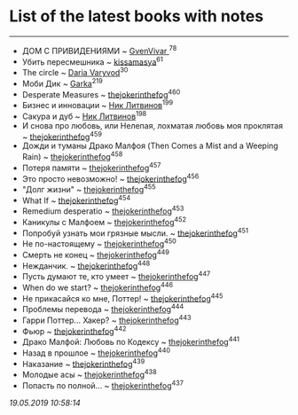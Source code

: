 # List of the latest books with notes
---

* ДОМ С ПРИВИДЕНИЯМИ ~ [GvenVivar ](users/158/158266434925901-facebook)<sup>78</sup>
* Убить пересмешника ~ [kissamasya](users/684/68439978-vkontakte)<sup>61</sup>
* The circle ~ [Daria Varyvod](users/829/829893410524253-facebook)<sup>30</sup>
* Моби Дик ~ [Garka](users/115/115753719718250012620-google)<sup>219</sup>
* Desperate Measures ~ [thejokerinthefog](users/317/317244423-vkontakte)<sup>460</sup>
* Бизнес и инновации ~ [Ник Литвинов](users/241/241974816-vkontakte)<sup>199</sup>
* Сакура и дуб ~ [Ник Литвинов](users/241/241974816-vkontakte)<sup>198</sup>
* И снова про любовь, или Нелепая, лохматая любовь моя проклятая ~ [thejokerinthefog](users/317/317244423-vkontakte)<sup>459</sup>
* Дожди и туманы Драко Малфоя (Then Comes a Mist and a Weeping Rain) ~ [thejokerinthefog](users/317/317244423-vkontakte)<sup>458</sup>
* Потеря памяти ~ [thejokerinthefog](users/317/317244423-vkontakte)<sup>457</sup>
* Это просто невозможно! ~ [thejokerinthefog](users/317/317244423-vkontakte)<sup>456</sup>
* "Долг жизни" ~ [thejokerinthefog](users/317/317244423-vkontakte)<sup>455</sup>
* What If ~ [thejokerinthefog](users/317/317244423-vkontakte)<sup>454</sup>
* Remedium desperatio ~ [thejokerinthefog](users/317/317244423-vkontakte)<sup>453</sup>
* Каникулы с Малфоем ~ [thejokerinthefog](users/317/317244423-vkontakte)<sup>452</sup>
* Попробуй узнать мои грязные мысли. ~ [thejokerinthefog](users/317/317244423-vkontakte)<sup>451</sup>
* Не по-настоящему ~ [thejokerinthefog](users/317/317244423-vkontakte)<sup>450</sup>
* Смерть не конец ~ [thejokerinthefog](users/317/317244423-vkontakte)<sup>449</sup>
* Нежданчик. ~ [thejokerinthefog](users/317/317244423-vkontakte)<sup>448</sup>
* Пусть думают те, кто умеет ~ [thejokerinthefog](users/317/317244423-vkontakte)<sup>447</sup>
* When do we start? ~ [thejokerinthefog](users/317/317244423-vkontakte)<sup>446</sup>
* Не прикасайся ко мне, Поттер! ~ [thejokerinthefog](users/317/317244423-vkontakte)<sup>445</sup>
* Проблемы перевода ~ [thejokerinthefog](users/317/317244423-vkontakte)<sup>444</sup>
* Гарри Поттер... Хакер? ~ [thejokerinthefog](users/317/317244423-vkontakte)<sup>443</sup>
* Фьюр ~ [thejokerinthefog](users/317/317244423-vkontakte)<sup>442</sup>
* Драко Малфой: Любовь по Кодексу ~ [thejokerinthefog](users/317/317244423-vkontakte)<sup>441</sup>
* Назад в прошлое ~ [thejokerinthefog](users/317/317244423-vkontakte)<sup>440</sup>
* Наказание ~ [thejokerinthefog](users/317/317244423-vkontakte)<sup>439</sup>
* Молодые асы ~ [thejokerinthefog](users/317/317244423-vkontakte)<sup>438</sup>
* Попасть по полной... ~ [thejokerinthefog](users/317/317244423-vkontakte)<sup>437</sup>


_19.05.2019 10:58:14_
